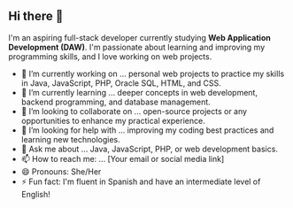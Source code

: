 
## Hi there 👋

I'm an aspiring full-stack developer currently studying **Web Application Development (DAW)**. I'm passionate about learning and improving my programming skills, and I love working on web projects.

- 🔭 I’m currently working on ... personal web projects to practice my skills in Java, JavaScript, PHP, Oracle SQL, HTML, and CSS.
- 🌱 I’m currently learning ... deeper concepts in web development, backend programming, and database management.
- 👯 I’m looking to collaborate on ... open-source projects or any opportunities to enhance my practical experience.
- 🤔 I’m looking for help with ... improving my coding best practices and learning new technologies.
- 💬 Ask me about ... Java, JavaScript, PHP, or web development basics.
- 📫 How to reach me: ... [Your email or social media link]
- 😄 Pronouns: She/Her
- ⚡ Fun fact: I'm fluent in Spanish and have an intermediate level of English!

